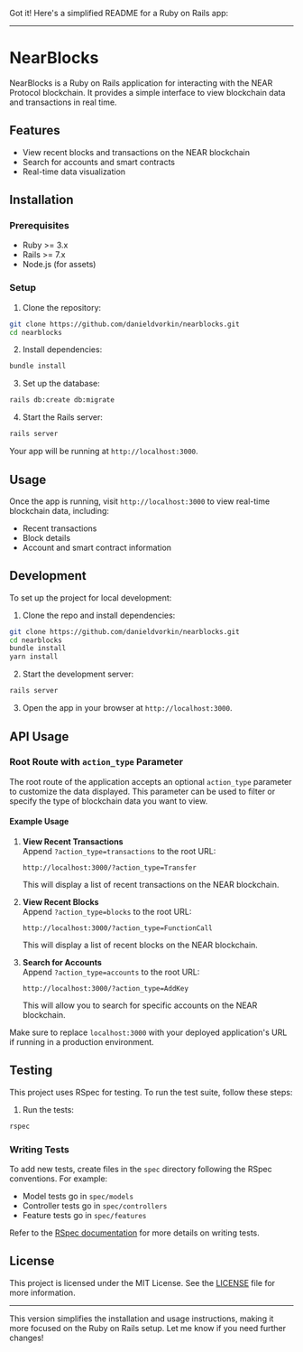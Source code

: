 Got it! Here's a simplified README for a Ruby on Rails app:

---

# NearBlocks

NearBlocks is a Ruby on Rails application for interacting with the NEAR Protocol blockchain. It provides a simple interface to view blockchain data and transactions in real time.

## Features

- View recent blocks and transactions on the NEAR blockchain
- Search for accounts and smart contracts
- Real-time data visualization

## Installation

### Prerequisites

- Ruby >= 3.x
- Rails >= 7.x
- Node.js (for assets)

### Setup

1. Clone the repository:

```bash
git clone https://github.com/danieldvorkin/nearblocks.git
cd nearblocks
```

2. Install dependencies:

```bash
bundle install
```


3. Set up the database:

```bash
rails db:create db:migrate
```

4. Start the Rails server:

```bash
rails server
```

Your app will be running at `http://localhost:3000`.

## Usage

Once the app is running, visit `http://localhost:3000` to view real-time blockchain data, including:

- Recent transactions
- Block details
- Account and smart contract information

## Development

To set up the project for local development:

1. Clone the repo and install dependencies:

```bash
git clone https://github.com/danieldvorkin/nearblocks.git
cd nearblocks
bundle install
yarn install
```

2. Start the development server:

```bash
rails server
```

3. Open the app in your browser at `http://localhost:3000`.

## API Usage

### Root Route with `action_type` Parameter

The root route of the application accepts an optional `action_type` parameter to customize the data displayed. This parameter can be used to filter or specify the type of blockchain data you want to view.

#### Example Usage

1. **View Recent Transactions**  
    Append `?action_type=transactions` to the root URL:

    ```
    http://localhost:3000/?action_type=Transfer
    ```

    This will display a list of recent transactions on the NEAR blockchain.

2. **View Recent Blocks**  
    Append `?action_type=blocks` to the root URL:

    ```
    http://localhost:3000/?action_type=FunctionCall
    ```

    This will display a list of recent blocks on the NEAR blockchain.

3. **Search for Accounts**  
    Append `?action_type=accounts` to the root URL:

    ```
    http://localhost:3000/?action_type=AddKey
    ```

    This will allow you to search for specific accounts on the NEAR blockchain.

Make sure to replace `localhost:3000` with your deployed application's URL if running in a production environment.

## Testing

This project uses RSpec for testing. To run the test suite, follow these steps:

1. Run the tests:

```bash
rspec
```

### Writing Tests

To add new tests, create files in the `spec` directory following the RSpec conventions. For example:

- Model tests go in `spec/models`
- Controller tests go in `spec/controllers`
- Feature tests go in `spec/features`

Refer to the [RSpec documentation](https://rspec.info/documentation/) for more details on writing tests.

## License

This project is licensed under the MIT License. See the [LICENSE](LICENSE) file for more information.

---

This version simplifies the installation and usage instructions, making it more focused on the Ruby on Rails setup. Let me know if you need further changes!